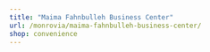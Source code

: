 ```yaml
---
title: "Maima Fahnbulleh Business Center"
url: /monrovia/maima-fahnbulleh-business-center/
shop: convenience
---
```

